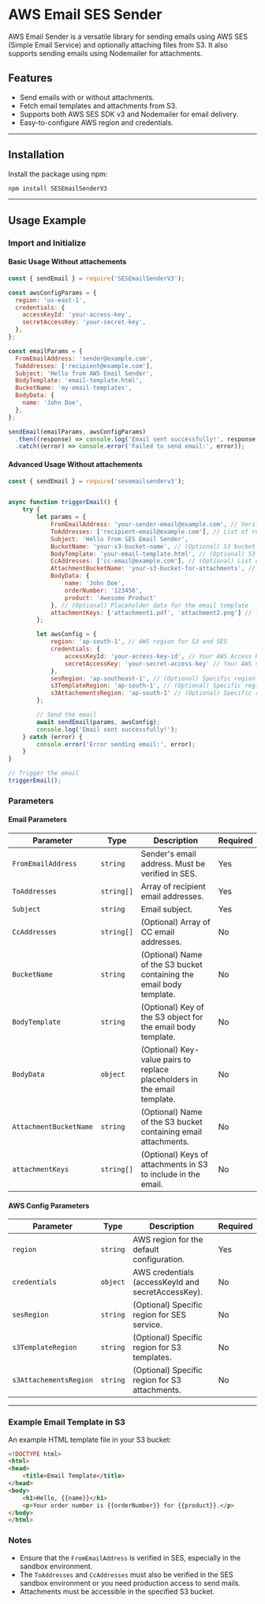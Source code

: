 # AWS Email SES Sender

AWS Email Sender is a versatile library for sending emails using AWS SES (Simple Email Service) and optionally attaching files from S3. It also supports sending emails using Nodemailer for attachments.

## Features

- Send emails with or without attachments.
- Fetch email templates and attachments from S3.
- Supports both AWS SES SDK v3 and Nodemailer for email delivery.
- Easy-to-configure AWS region and credentials.

---

## Installation

Install the package using npm:

```bash
npm install SESEmailSenderV3
```

---

## Usage Example

### Import and Initialize

#### Basic Usage Without attachements

```javascript
const { sendEmail } = require('SESEmailSenderV3');

const awsConfigParams = {
  region: 'us-east-1',
  credentials: {
    accessKeyId: 'your-access-key',
    secretAccessKey: 'your-secret-key',
  },
};

const emailParams = {
  FromEmailAddress: 'sender@example.com',
  ToAddresses: ['recipient@example.com'],
  Subject: 'Hello from AWS Email Sender',
  BodyTemplate: 'email-template.html',
  BucketName: 'my-email-templates',
  BodyData: {
    name: 'John Doe',
  },
};

sendEmail(emailParams, awsConfigParams)
  .then((response) => console.log('Email sent successfully!', response))
  .catch((error) => console.error('Failed to send email:', error));

```

#### Advanced Usage Without attachements

```javascript
const { sendEmail } = require('sesemailsenderv3');


async function triggerEmail() {
    try {
        let params = {
            FromEmailAddress: 'your-sender-email@example.com', // Verified email in SES
            ToAddresses: ['recipient-email@example.com'], // List of recipient emails
            Subject: 'Hello from SES Email Sender',
            BucketName: 'your-s3-bucket-name', // (Optional) S3 bucket for email template
            BodyTemplate: 'your-email-template.html', // (Optional) S3 object key for the email template
            CcAddresses: ['cc-email@example.com'], // (Optional) List of CC emails
            AttachmentBucketName: 'your-s3-bucket-for-attachments', // (Optional) S3 bucket for attachments
            BodyData: {
                name: 'John Doe',
                orderNumber: '123456',
                product: 'Awesome Product'
            }, // (Optional) Placeholder data for the email template
            attachmentKeys: ['attachment1.pdf', 'attachment2.png'] // (Optional) Keys for attachments in S3
        };

        let awsConfig = {
            region: 'ap-south-1', // AWS region for S3 and SES
            credentials: {
                accessKeyId: 'your-access-key-id', // Your AWS Access Key ID
                secretAccessKey: 'your-secret-access-key' // Your AWS Secret Access Key
            },
            sesRegion: 'ap-southeast-1', // (Optional) Specific region for SES
            s3TemplateRegion: 'ap-south-1', // (Optional) Specific region for S3 templates
            s3AttachementsRegion: 'ap-south-1' // (Optional) Specific region for S3 attachments
        };

        // Send the email
        await sendEmail(params, awsConfig);
        console.log('Email sent successfully!');
    } catch (error) {
        console.error('Error sending email:', error);
    }
}

// Trigger the email
triggerEmail();
```

### Parameters

#### **Email Parameters**
| Parameter              | Type       | Description                                                                                   | Required |
|------------------------|------------|-----------------------------------------------------------------------------------------------|----------|
| `FromEmailAddress`     | `string`   | Sender's email address. Must be verified in SES.                                              | Yes      |
| `ToAddresses`          | `string[]` | Array of recipient email addresses.                                                          | Yes      |
| `Subject`              | `string`   | Email subject.                                                                                | Yes      |
| `CcAddresses`          | `string[]` | (Optional) Array of CC email addresses.                                                      | No       |
| `BucketName`           | `string`   | (Optional) Name of the S3 bucket containing the email body template.                         | No       |
| `BodyTemplate`         | `string`   | (Optional) Key of the S3 object for the email body template.                                  | No       |
| `BodyData`             | `object`   | (Optional) Key-value pairs to replace placeholders in the email template.                    | No       |
| `AttachmentBucketName` | `string`   | (Optional) Name of the S3 bucket containing email attachments.                                | No       |
| `attachmentKeys`       | `string[]` | (Optional) Keys of attachments in S3 to include in the email.                                | No       |

#### **AWS Config Parameters**
| Parameter                  | Type       | Description                                                       | Required |
|----------------------------|------------|-------------------------------------------------------------------|----------|
| `region`                   | `string`   | AWS region for the default configuration.                        | Yes      |
| `credentials`              | `object`   | AWS credentials (accessKeyId and secretAccessKey).               | No       |
| `sesRegion`                | `string`   | (Optional) Specific region for SES service.                      | No       |
| `s3TemplateRegion`         | `string`   | (Optional) Specific region for S3 templates.                     | No       |
| `s3AttachementsRegion`     | `string`   | (Optional) Specific region for S3 attachments.                   | No       |

---

### Example Email Template in S3

An example HTML template file in your S3 bucket:

```html
<!DOCTYPE html>
<html>
<head>
    <title>Email Template</title>
</head>
<body>
    <h1>Hello, {{name}}</h1>
    <p>Your order number is {{orderNumber}} for {{product}}.</p>
</body>
</html>
```

### Notes
- Ensure that the `FromEmailAddress` is verified in SES, especially in the sandbox environment.
- The `ToAddresses` and `CcAddresses` must also be verified in the SES sandbox environment or you need production access to send mails.
- Attachments must be accessible in the specified S3 bucket.
